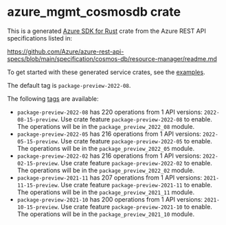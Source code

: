 # azure_mgmt_cosmosdb crate

This is a generated [Azure SDK for Rust](https://github.com/Azure/azure-sdk-for-rust) crate from the Azure REST API specifications listed in:

https://github.com/Azure/azure-rest-api-specs/blob/main/specification/cosmos-db/resource-manager/readme.md

To get started with these generated service crates, see the [examples](https://github.com/Azure/azure-sdk-for-rust/blob/main/services/README.md#examples).

The default tag is `package-preview-2022-08`.

The following [tags](https://github.com/Azure/azure-sdk-for-rust/blob/main/services/tags.md) are available:

- `package-preview-2022-08` has 220 operations from 1 API versions: `2022-08-15-preview`. Use crate feature `package-preview-2022-08` to enable. The operations will be in the `package_preview_2022_08` module.
- `package-preview-2022-05` has 216 operations from 1 API versions: `2022-05-15-preview`. Use crate feature `package-preview-2022-05` to enable. The operations will be in the `package_preview_2022_05` module.
- `package-preview-2022-02` has 216 operations from 1 API versions: `2022-02-15-preview`. Use crate feature `package-preview-2022-02` to enable. The operations will be in the `package_preview_2022_02` module.
- `package-preview-2021-11` has 207 operations from 1 API versions: `2021-11-15-preview`. Use crate feature `package-preview-2021-11` to enable. The operations will be in the `package_preview_2021_11` module.
- `package-preview-2021-10` has 200 operations from 1 API versions: `2021-10-15-preview`. Use crate feature `package-preview-2021-10` to enable. The operations will be in the `package_preview_2021_10` module.